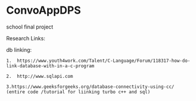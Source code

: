 # ConvoAppDPS
school final project 

Research Links:


   db linking:
     
    1.  https://www.youth4work.com/Talent/C-Language/Forum/118317-how-do-link-database-with-in-a-c-program
    
    2.  http://www.sqlapi.com 

    3.https://www.geeksforgeeks.org/database-connectivity-using-cc/ (entire code /tutorial for liinking turbo c++ and sql)
